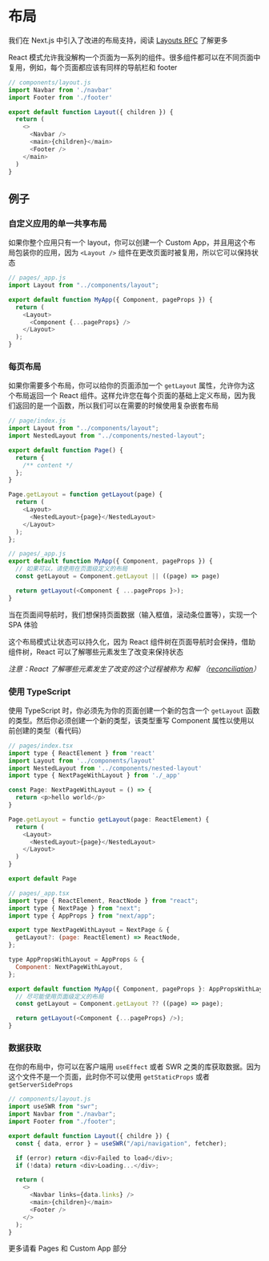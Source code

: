 # 布局

我们在 Next.js 中引入了改进的布局支持，阅读 [Layouts RFC](https://nextjs.org/blog/layouts-rfc) 了解更多

React 模式允许我没解构一个页面为一系列的组件。很多组件都可以在不同页面中复用，例如，每个页面都应该有同样的导航栏和 footer

```js
// components/layout.js
import Navbar from './navbar'
import Footer from './footer'

export default function Layout({ children }) {
  return (
    <>
      <Navbar />
      <main>{children}</main>
      <Footer />
    </main>
  )
}

```

## 例子

### 自定义应用的单一共享布局

如果你整个应用只有一个 layout，你可以创建一个 Custom App，并且用这个布局包装你的应用，因为 `<Layout />` 组件在更改页面时被复用，所以它可以保持状态

```js
// pages/_app.js
import Layout from "../components/layout";

export default function MyApp({ Component, pageProps }) {
  return (
    <Layout>
      <Component {...pageProps} />
    </Layout>
  );
}
```

### 每页布局

如果你需要多个布局，你可以给你的页面添加一个 `getLayout` 属性，允许你为这个布局返回一个 React 组件。这样允许您在每个页面的基础上定义布局，因为我们返回的是一个函数，所以我们可以在需要的时候使用复杂嵌套布局

```js
// page/index.js
import Layout from "../components/layout";
import NestedLayout from "../components/nested-layout";

export default function Page() {
  return {
    /** content */
  };
}

Page.getLayout = function getLayout(page) {
  return (
    <Layout>
      <NestedLayout>{page}</NestedLayout>
    </Layout>
  );
};
```

```js
// pages/_app.js
export default function MyApp({ Component, pageProps }) {
  // 如果可以，请使用在页面级定义的布局
  const getLayout = Component.getLayout || ((page) => page)

  return getLayout(<Component { ...pageProps }>);
}
```

当在页面间导航时，我们想保持页面数据（输入框值，滚动条位置等），实现一个 SPA 体验

这个布局模式让状态可以持久化，因为 React 组件树在页面导航时会保持，借助组件树，React 可以了解哪些元素发生了改变来保持状态

_注意：React 了解哪些元素发生了改变的这个过程被称为 和解 （[reconciliation](https://reactjs.org/docs/reconciliation.html)）_

### 使用 TypeScript

使用 TypeScript 时，你必须先为你的页面创建一个新的包含一个 `getLayout` 函数的类型。然后你必须创建一个新的类型，该类型重写 Component 属性以使用以前创建的类型（看代码）

```js
// pages/index.tsx
import type { ReactElement } from 'react'
import Layout from '../components/layout'
import NestedLayout from '../components/nested-layout'
import type { NextPageWithLayout } from './_app'

const Page: NextPageWithLayout = () => {
  return <p>hello world</p>
}

Page.getLayout = functio getLayout(page: ReactElement) {
  return (
    <Layout>
      <NestedLayout>{page}</NestedLayout>
    </Layout>
  )
}

export default Page
```

```js
// pages/_app.tsx
import type { ReactElement, ReactNode } from "react";
import type { NextPage } from "next";
import type { AppProps } from "next/app";

export type NextPageWithLayout = NextPage & {
  getLayout?: (page: ReactElement) => ReactNode,
};

type AppPropsWithLayout = AppProps & {
  Component: NextPageWithLayout,
};

export default function MyApp({ Component, pageProps }: AppPropsWithLayout) {
  // 尽可能使用页面级定义的布局
  const getLayout = Component.getLayout ?? ((page) => page);

  return getLayout(<Component {...pageProps} />);
}
```

### 数据获取

在你的布局中，你可以在客户端用 `useEffect` 或者 SWR 之类的库获取数据。因为这个文件不是一个页面，此时你不可以使用 `getStaticProps` 或者 `getServerSideProps`

```js
// components/layout.js
import useSWR from "swr";
import Navbar from "./navbar";
import Footer from "./footer";

export default function Layout({ childre }) {
  const { data, error } = useSWR("/api/navigation", fetcher);

  if (error) return <div>Failed to load</div>;
  if (!data) return <div>Loading...</div>;

  return (
    <>
      <Navbar links={data.links} />
      <main>{children}</main>
      <Footer />
    </>
  );
}
```

更多请看 Pages 和 Custom App 部分
